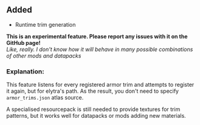 ## Added
- Runtime trim generation

**This is an experimental feature. Please report any issues with it on the GitHub page!**  
*Like, really. I don't know how it will behave in many possible combinations of other mods and datapacks*

### Explanation:
This feature listens for every registered armor trim and attempts to register it again, but for elytra's path. As the result, you don't need to specify `armor_trims.json` atlas source.

A specialised resourcepack is still needed to provide textures for trim patterns, but it works well for datapacks or mods adding new materials.
